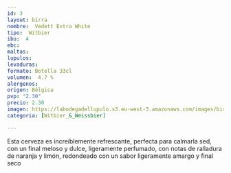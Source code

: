 ```yaml
---
id: 3
layout: birra
nombre:  Vedett Extra White
tipo:  Witbier
ibu:  4
ebc:
maltas: 
lupulos: 
levaduras: 
formato: Botella 33cl
volumen:  4.7 %
alergenos: 
origen: Bélgica
pvp: "2.30"
precio: 2.30
imagen: https://labodegadellupulo.s3.eu-west-3.amazonaws.com/images/birras/vedettwhite.jpg
categoria: [Witbier_&_Weissbier]

---
```

Esta cerveza es increíblemente refrescante, perfecta para calmarla sed, con un final meloso y dulce, ligeramente perfumado, con notas de ralladura de naranja y limón, redondeado con un sabor ligeramente amargo y final seco

